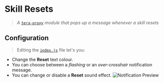 # Skill Resets
> _A [``tera-proxy``](https://github.com/meishuu/tera-proxy) module that pops up a message whenever a skill resets_ 

## Configuration
> Editing the [`index.js`](https://github.com/eemj/skill-resets/blob/master/index.js) file let's you:

- Change the **Reset** text colour.
- You can choose between a _flashing_ or an _over-crosshair_ notification message.
- You can change or disable a **Reset** sound effect.
![Notification Preview](http://i.imgur.com/ZZO7R2f.png)
